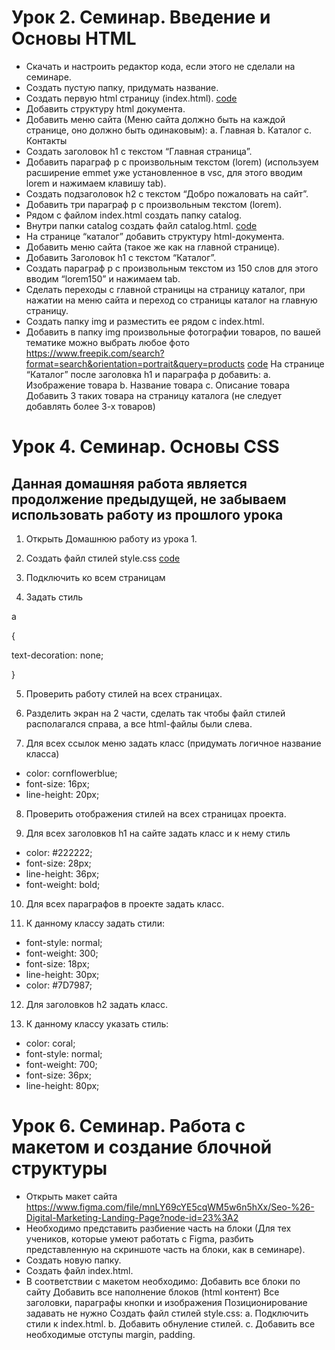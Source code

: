 # Урок 2. Семинар. Введение и Основы HTML

* Скачать и настроить редактор кода, если этого не сделали на семинаре.
* Создать пустую папку, придумать название.
* Создать первую html страницу (index.html). [code](sem_1/index.html)
* Добавить структуру html документа.
* Добавить меню сайта (Меню сайта должно быть на каждой странице, оно должно быть одинаковым): a. Главная b. Каталог c. Контакты
* Создать заголовок h1 с текстом “Главная страница”.
* Добавить параграф p с произвольным текстом (lorem) (используем расширение emmet уже установленное в vsc, для этого вводим lorem и нажимаем клавишу tab).
* Создать подзаголовок h2 с текстом “Добро пожаловать на сайт”.
* Добавить три параграф p с произвольным текстом (lorem).
*  Рядом с файлом index.html создать папку catalog.
*  Внутри папки catalog создать файл catalog.html. [code](sem_1/catalog/catalog.html)
*  На странице “каталог” добавить структуру html-документа.
*  Добавить меню сайта (такое же как на главной странице).
*  Добавить Заголовок h1 с текстом “Каталог”.
*  Создать параграф p с произвольным текстом из 150 слов для этого вводим “lorem150” и нажимаем tab.
*  Сделать переходы с главной страницы на страницу каталог, при нажатии на меню сайта и переход со страницы каталог на главную страницу.
*  Создать папку img и разместить ее рядом с index.html. 
*  Добавить в папку img произвольные фотографии товаров, по вашей тематике можно выбрать любое фото https://www.freepik.com/search?format=search&orientation=portrait&query=products [code](sem_1/img/product1.jpg)
  На странице “Каталог” после заголовка h1 и параграфа p добавить:
   a. Изображение товара
   b. Название товара 
   c. Описание товара
  Добавить 3 таких товара на страницу каталога (не следует добавлять более 3-х товаров)





# Урок 4. Семинар. Основы CSS
## Данная домашняя работа является продолжение предыдущей, не забываем использовать работу из прошлого урока

1. Открыть Домашнюю работу из урока 1.

2. Создать файл стилей style.css [code](sem_2/style.css)

3. Подключить ко всем страницам

4. Задать стиль

a

{

text-decoration: none;

}

5. Проверить работу стилей на всех страницах.

6. Разделить экран на 2 части, сделать так чтобы файл стилей располагался справа, а все html-файлы были слева.

7. Для всех ссылок меню задать класс (придумать логичное название класса)
* color: cornflowerblue;
* font-size: 16px;
* line-height: 20px;

8. Проверить отображения стилей на всех страницах проекта.

9. Для всех заголовков h1 на сайте задать класс и к нему стиль
* color: #222222;
* font-size: 28px;
* line-height: 36px;
* font-weight: bold;

10. Для всех параграфов в проекте задать класс.

11. К данному классу задать стили:
* font-style: normal;
* font-weight: 300;
* font-size: 18px;
* line-height: 30px;
* color: #7D7987;

12. Для заголовков h2 задать класс.

13. К данному классу указать стиль:
* color: coral;
* font-style: normal;
* font-weight: 700;
* font-size: 36px;
* line-height: 80px;





# Урок 6. Семинар. Работа с макетом и cоздание блочной структуры
* Открыть макет сайта https://www.figma.com/file/mnLY69cYE5cqWM5w6n5hXx/Seo-%26-Digital-Marketing-Landing-Page?node-id=23%3A2
* Необходимо представить разбиение часть на блоки (Для тех учеников, которые умеют работать с Figma, разбить представленную на скриншоте часть на блоки, как в семинаре).
* Создать новую папку.
* Создать файл index.html.
* В соответствии с макетом необходимо:
Добавить все блоки по сайту
Добавить все наполнение блоков (html контент)
Все заголовки, параграфы кнопки и изображения Позиционирование задавать не нужно
Создать файл стилей style.css: a. Подключить стили к index.html. b. Добавить обнуление стилей. c. Добавить все необходимые отступы margin, padding.